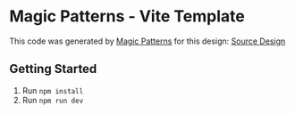 # Magic Patterns - Vite Template

This code was generated by [Magic Patterns](https://magicpatterns.com) for this design: [Source Design](https://www.magicpatterns.com/c/4ptabqksxz45u8p8qyujmr)

## Getting Started

1. Run `npm install`
2. Run `npm run dev`
